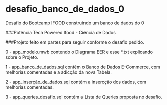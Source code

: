 # desafio_banco_de_dados_0
Desafio do Bootcamp IFOOD construindo um banco de dados do 0

###Potência Tech Powered Ifood - Ciência de Dados 

###Projeto feito em partes para seguir conforme o desafio pedido.

0 - app_modelo.mwb contendo o Diagrama EER e esse *.txt explicando sobre o Projeto.

1 - app_banco_de_dados.sql contém o Banco de Dados E-Commerce, com melhorias comentadas e a adicção da nova Tabela.

2 - app_inserção_de_dados.sql contém a insercção dos dados, com melhorias comentadas.

3 - app_queries_desafio.sql contém a Lista de Queries proposta no desafio.
